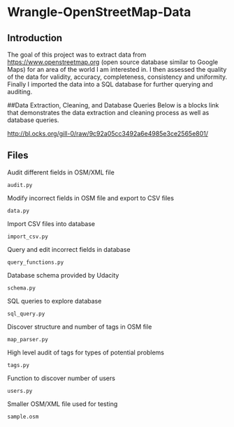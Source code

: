 # Wrangle-OpenStreetMap-Data

## Introduction

The goal of this project was to extract data from https://www.openstreetmap.org (open source database similar  to Google Maps) for an area of the world I am interested in. I then assessed the quality of the data for validity, accuracy, completeness, consistency and uniformity. Finally I imported the data into a SQL database for further querying and auditing. 

##Data Extraction, Cleaning, and Database Queries
Below is a blocks link that demonstrates the data extraction and cleaning process as well as database queries. 

http://bl.ocks.org/gill-0/raw/9c92a05cc3492a6e4985e3ce2565e801/

## Files

Audit different fields in OSM/XML file
```{r}
audit.py
```
Modify incorrect fields in OSM file and export to CSV files
```{r}
data.py
```
Import CSV files into database
```{r}
import_csv.py
```
Query and edit incorrect fields in database 
```{r}
query_functions.py
```
Database schema provided by Udacity
```{r}
schema.py
```
SQL queries to explore database
```{r}
sql_query.py
```

Discover structure and number of tags in OSM file
```{r}
map_parser.py
```

High level audit of tags for types of potential problems

```{r}
tags.py
```
Function to discover number of users

```{r}
users.py
```
Smaller OSM/XML file used for testing
```{r}
sample.osm
```

